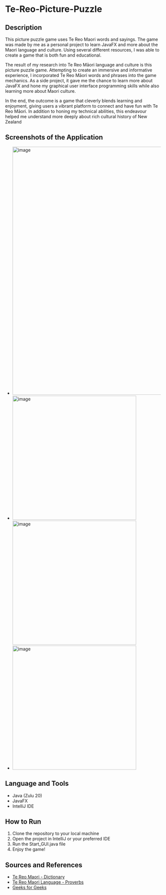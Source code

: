# Te-Reo-Picture-Puzzle 

## Description 
This picture puzzle game uses Te Reo Maori words and sayings. The game was made by me as a personal project to learn JavaFX and more about the Maori language and culture. Using several different resources, I was able to create a game that is both fun and educational.

The result of my research into Te Reo Māori language and culture is this picture puzzle game. Attempting to create an immersive and informative experience, I incorporated Te Reo Māori words and phrases into the game mechanics. As a side project, it gave me the chance to learn more about JavaFX and hone my graphical user interface programming skills while also learning more about Maori culture.

In the end, the outcome is a game that cleverly blends learning and enjoyment, giving users a vibrant platform to connect and have fun with Te Reo Māori. In addition to honing my technical abilities, this endeavour helped me understand more deeply about rich cultural history of New Zealand

## Screenshots of the Application 
- <img width="800" alt="image" src="https://github.com/neerajpatel1234/Te-Reo-Picture-Puzzle/assets/114114241/27a0e125-5e94-4c8c-b5e3-105078bc73a0">
- <img width="400" alt="image" src="https://github.com/neerajpatel1234/Te-Reo-Picture-Puzzle/assets/114114241/02653305-9685-491f-b3bc-38694a881fb6"> <img width="400" alt="image" src="https://github.com/neerajpatel1234/Te-Reo-Picture-Puzzle/assets/114114241/45619bd1-8448-4683-a5d8-2ebc8b179223">
- <img width="400" alt="image" src="https://github.com/neerajpatel1234/Te-Reo-Picture-Puzzle/assets/114114241/4a67634e-4da4-4241-911d-f94b845a21dd"> 



## Language and Tools 
- Java (Zulu 20)
- JavaFX
- IntelliJ IDE 

## How to Run 
1. Clone the repository to your local machine
2. Open the project in IntelliJ or your preferred IDE
3. Run the Start_GUI.java file
4. Enjoy the game!

## Sources and References 
* [Te Reo Maori - Dictionary](https://www.maoridictionary.co.nz/)
* [Te Reo Maori Language - Proverbs](https://www.maorilanguage.net/maori-proverbs)
* [Geeks for Geeks](https://www.geeksforgeeks.org/memory-game-in-java/)
